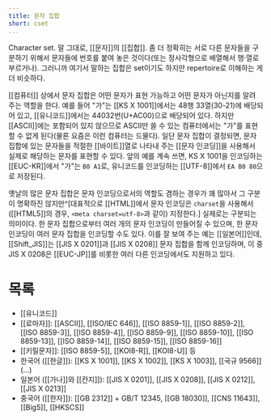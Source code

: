 ```yaml
---
title: 문자 집합
short: cset
...
```


Character set. 말 그대로, [[문자]]의 [[집합]]. 좀 더 정확히는 서로 다른 문자들을 구분하기 위해서 문자들에 번호를 붙여 놓은 것이다(또는 정사각형으로 배열해서 행·열로 부르거나). 그러니까 여기서 말하는 집합은 set이기도 하지만 repertoire로 이해하는 게 더 비슷하다.

[[컴퓨터]] 상에서 문자 집합은 어떤 문자가 표현 가능하고 어떤 문자가 아닌지를 알려 주는 역할을 한다. 예를 들어 "가"는 [[KS X 1001]]에서는 48행 33열(30-21)에 배당되어 있고, [[유니코드]]에서는 44032번(U+AC00)으로 배당되어 있다. 하지만 [[ASCII]]에는 포함되어 있지 않으므로 ASCII만 쓸 수 있는 컴퓨터에서는 "가"를 표현할 수 없게 된다(물론 요즘은 이런 컴퓨터는 드물다). 일단 문자 집합이 결정되면, 문자 집합에 있는 문자들을 적절한 [[바이트]]열로 나타내 주는 [[문자 인코딩]]을 사용해서 실제로 해당하는 문자를 표현할 수 있다. 앞의 예를 계속 쓰면, KS X 1001을 인코딩하는 [[EUC-KR]]에서 "가"는 `B0 A1`로, 유니코드를 인코딩하는 [[UTF-8]]에서 `EA B0 80`으로 저장된다.

옛날의 많은 문자 집합은 문자 인코딩으로서의 역할도 겸하는 경우가 꽤 많아서 그 구분이 명확하진 않지만^[대표적으로 [[HTML]]에서 문자 인코딩은 `charset`을 사용해서 ([[HTML5]]의 경우, `<meta charset=utf-8>`과 같이) 지정한다.] 실제로는 구분되는 의미이다. 한 문자 집합으로부터 여러 개의 문자 인코딩이 만들어질 수 있으며, 한 문자 인코딩이 여러 문자 집합을 인코딩할 수도 있다. 이를 잘 보여 주는 예는 [[일본어]]인데, [[Shift_JIS]]는 [[JIS X 0201]]과 [[JIS X 0208]] 문자 집합을 함께 인코딩하며, 이 중 JIS X 0208은 [[EUC-JP]]를 비롯한 여러 다른 인코딩에서도 지원하고 있다.

# 목록

* [[유니코드]]
* [[로마자]]: [[ASCII]], [[ISO/IEC 646]], [[ISO 8859-1]], [[ISO 8859-2]], [[ISO 8859-3]], [[ISO 8859-4]], [[ISO 8859-9]], [[ISO 8859-10]], [[ISO 8859-13]], [[ISO 8859-14]], [[ISO 8859-15]], [[ISO 8859-16]]
* [[키릴문자]]: [[ISO 8859-5]], [[KOI8-R]], [[KOI8-U]] 등
* 한국어 ([[한글]]): [[KS X 1001]], [[KS X 1002]], [[KS X 1003]], [[국규 9566]]\(...)
* 일본어 ([[가나]]와 [[칸지]]): [[JIS X 0201]], [[JIS X 0208]], [[JIS X 0212]], [[JIS X 0213]]
* 중국어 ([[한자]]): [[GB 2312]] + GB/T 12345, [[GB 18030]], [[CNS 11643]], [[Big5]], [[HKSCS]]

